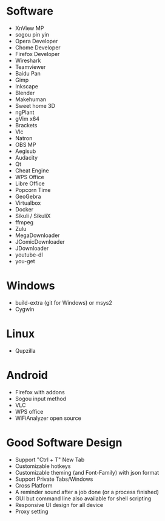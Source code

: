 Software
=====
* XnView MP
* sogou pin yin
* Opera Developer
* Chome Developer
* Firefox Developer
* Wireshark
* Teamviewer
* Baidu Pan
* Gimp
* Inkscape
* Blender
* Makehuman
* Sweet home 3D
* ngPlant
* gVim x64
* Brackets
* Vlc
* Natron
* OBS MP
* Aegisub
* Audacity
* Qt
* Cheat Engine
* WPS Office
* Libre Office
* Popcorn Time
* GeoGebra
* Virtualbox
* Docker
* Sikuli / SikuliX
* ffmpeg
* Zulu
* MegaDownloader
* JComicDownloader
* JDownloader
* youtube-dl
* you-get

Windows
=====
* build-extra (git for Windows) or msys2
* Cygwin

Linux
=====
* Qupzilla

Android
=====
* Firefox with addons
* Sogou input method
* VLC
* WPS office
* WiFiAnalyzer open source

Good Software Design
=====
* Support "Ctrl + T" New Tab
* Customizable hotkeys
* Customizable theming (and Font-Family) with json format
* Support Private Tabs/Windows
* Cross Platform
* A reminder sound after a job done (or a process finished)
* GUI but command line also available for shell scripting
* Responsive UI design for all device
* Proxy setting